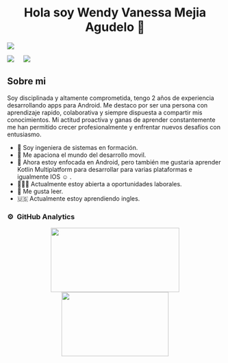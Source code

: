 <div align="center">
<h1 align="center">Hola soy Wendy Vanessa Mejia Agudelo 👋</h1>
</div>
<img src="https://i.postimg.cc/8PrqJ8gT/Captura-de-pantalla-2024-01-23-a-la-s-9-06-35-a-m.png">


<a href="https://www.linkedin.com/in/wendymejiaagudelo/"><img src="https://img.shields.io/badge/Linkedin%20-0077B5?style=for-the-badge&logo=Linkedin&logoColor=white"/></a>
&emsp;
<a target="_blank" href="mailto:wendyvanessa.ma@gmail.com"> <img src="https://img.shields.io/badge/-Gmail-D14836?style=for-the-badge&logo=Gmail&logoColor=white"></img></a>
&emsp;


## Sobre mi

Soy disciplinada y altamente comprometida, tengo 2 años de experiencia desarrollando apps para Android. Me destaco por ser una persona con aprendizaje rapido, colaborativa y siempre dispuesta a compartir mis conocimientos. Mi actitud proactiva y ganas de aprender constantemente me han permitido crecer profesionalmente y enfrentar nuevos desafíos con entusiasmo.
<br>

- 🔭 Soy ingeniera de sistemas en formación.
- 📲 Me apaciona el mundo del desarrollo movil.
- 🤖 Ahora estoy enfocada en Android, pero también me gustaria aprender Kotlin Multiplatform para desarrollar para varias plataformas e igualmente IOS ☺️ .
- 👩🏽‍💻 Actualmente estoy abierta a oportunidades laborales.
- 📖 Me gusta leer.
- 🇺🇸 Actualmente estoy aprendiendo ingles.



### ⚙️ &nbsp;GitHub Analytics

<p align="center">
<a href="https://github.com/WendyVanessa">
  <img height="150em" Width="300" src="https://github-readme-stats-eight-theta.vercel.app/api?username=wendyvanessa&show_icons=true&theme=algolia&include_all_commits=true&count_private=true"/>
  <img height="150em" Width="250" src="https://github-readme-stats-eight-theta.vercel.app/api/top-langs/?username=wendyvanessa&layout=compact&langs_count=8&theme=algolia"/>
</a>
</p>


<!--
**wendyvanessa/WendyVanessa** is a ✨ _special_ ✨ repository because its `README.md` (this file) appears on your GitHub profile.

Here are some ideas to get you started:

- 🔭 I’m currently working on ...
- 🌱 I’m currently learning ...
- 👯 I’m looking to collaborate on ...
- 🤔 I’m looking for help with ...
- 💬 Ask me about ...
- 📫 How to reach me: ...
- 😄 Pronouns: ...
- ⚡ Fun fact: ...
-->
